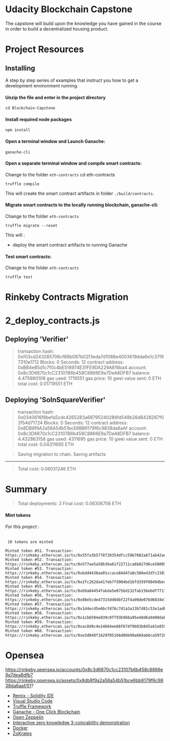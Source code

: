 # Udacity Blockchain Capstone

The capstone will build upon the knowledge you have gained in the course in order to build a decentralized housing product. 

# Project Resources

## Installing
A step by step series of examples that instruct you how to get a development environment running.

#### Unzip the file and enter in the project directory
```
cd Blockchain-Capstone
```
#### Install required node packages 
```
npm install
```

#### Open a terminal window and Launch Ganache:
```
ganache-cli 
```

#### Open a separate terminal window and  compile smart contracts:
Change to the folder ```eth-contracts``` 
cd eth-contracts
```
truffle compile
```

This will create the smart contract artifacts in folder ```./build/contracts```.

#### Migrate smart contracts to the locally running blockchain, ganache-cli:
Change to the folder ```eth-contracts``` 
```
truffle migrate --reset
```
This will :
  - deploy the smart contract artifacts to running Ganache 
 
#### Test smart contracts:
Change to the folder ```eth-contracts``` 
```
truffle test 
```

# Rinkeby Contracts Migration

2_deploy_contracts.js
=====================

   Deploying 'Verifier'
   --------------------
   > transaction hash:    0xf03cd243285708cf89b087b02f3eda7d1088e4003619dda6e1c37f87310e1712
   > Blocks: 0            Seconds: 12
   > contract address:    0xBB4e85d1c7f0c4bE518974E31FE9DA229A816ba4
   > account:             0x8c3D6870c1cC23107B6b458C8866E9a7DeA8DFB7
   > balance:             4.475980108
   > gas used:            1719551
   > gas price:           10 gwei
   > value sent:          0 ETH
   > total cost:          0.01719551 ETH


   Deploying 'SolnSquareVerifier'
   ------------------------------
   > transaction hash:    0x0340616f8befa5cdc4265283a68795240286fd549b26d6428267f02f54d71724
   > Blocks: 0            Seconds: 12
   > contract address:    0x8DB8f9A2a58A54b51bcE6BB9179f6c9838da6aAf
   > account:             0x8c3D6870c1cC23107B6b458C8866E9a7DeA8DFB7
   > balance:             4.432863158
   > gas used:            4311695
   > gas price:           10 gwei
   > value sent:          0 ETH
   > total cost:          0.04311695 ETH


   > Saving migration to chain.
   > Saving artifacts
   -------------------------------------
   > Total cost:          0.06031246 ETH


Summary
=======
> Total deployments:   3
> Final cost:          0.06306756 ETH

#### Mint tokens
###### For this project :
```
 10 tokens are minted

Minted token #51. Transaction:  https://rinkeby.etherscan.io/tx/0x55fa3b5778720354dfcc59b7682a671ab42aec0958e2010f41c7ed3785b7d8cc
Minted token #52. Transaction:  https://rinkeby.etherscan.io/tx/0x577ae5a58b36a61f22711ca6b827d6ce5800525b529b7f20bc216aeb675cb6f5
Minted token #53. Transaction:  https://rinkeby.etherscan.io/tx/0xbdd4438ae01ccace84d47a8c588e43d7c238307c17e86653cfb068622544fba0
Minted token #54. Transaction:  https://rinkeby.etherscan.io/tx/0x2fc262da417eb7fd904bd1bfd359f0849dbe42f6b0ec92ea10107747947e32cb
Minted token #55. Transaction:  https://rinkeby.etherscan.io/tx/0xb9a84454fabda5e875bd132fab156ebdf7711b2ddf912fa07765637eaeb3024f
Minted token #56. Transaction:  https://rinkeby.etherscan.io/tx/0x88e5cde47315dd0dbf22f4a90de076d6834e7a3fdb777d9e22572ea74d34908f
Minted token #57. Transaction:  https://rinkeby.etherscan.io/tx/0x1d4ecd5e6bcfd76c7d1a3a13b7d81c53e1adb73314a30aa4f7cb9d35a543393b
Minted token #58. Transaction:  https://rinkeby.etherscan.io/tx/0x1cb6504e839c9ff93b9b6a95e48d6a9408dab1c5b9ef13844d9db78484f6042c
Minted token #59. Transaction:  https://rinkeby.etherscan.io/tx/0xac8d9c4e14664ee88f674f9b03b8d5a41e85938843e95f8ad6868185d9ba823d
Minted token #60. Transaction:  https://rinkeby.etherscan.io/tx/0xe3d048f1629f05166d86b98a668ab6ca59728db449c9f7ce492a7ce359dc882e
```

# Opensea
https://rinkeby.opensea.io/accounts/0x8c3d6870c1cc23107b6b458c8866e9a7dea8dfb7
https://rinkeby.opensea.io/assets/0x8db8f9a2a58a54b51bce6bb9179f6c9838da6aaf/51?


* [Remix - Solidity IDE](https://remix.ethereum.org/)
* [Visual Studio Code](https://code.visualstudio.com/)
* [Truffle Framework](https://truffleframework.com/)
* [Ganache - One Click Blockchain](https://truffleframework.com/ganache)
* [Open Zeppelin ](https://openzeppelin.org/)
* [Interactive zero knowledge 3-colorability demonstration](http://web.mit.edu/~ezyang/Public/graph/svg.html)
* [Docker](https://docs.docker.com/install/)
* [ZoKrates](https://github.com/Zokrates/ZoKrates)
